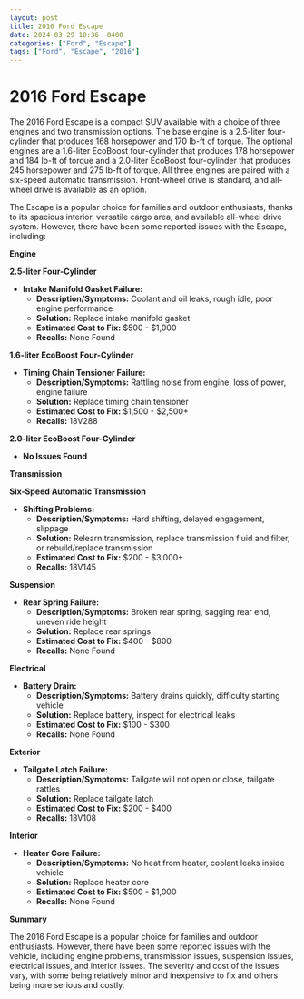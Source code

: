 ```yaml
---
layout: post
title: 2016 Ford Escape
date: 2024-03-29 10:36 -0400
categories: ["Ford", "Escape"]
tags: ["Ford", "Escape", "2016"]
---
```

# 2016 Ford Escape

The 2016 Ford Escape is a compact SUV available with a choice of three engines and two transmission options. The base engine is a 2.5-liter four-cylinder that produces 168 horsepower and 170 lb-ft of torque. The optional engines are a 1.6-liter EcoBoost four-cylinder that produces 178 horsepower and 184 lb-ft of torque and a 2.0-liter EcoBoost four-cylinder that produces 245 horsepower and 275 lb-ft of torque. All three engines are paired with a six-speed automatic transmission. Front-wheel drive is standard, and all-wheel drive is available as an option.

The Escape is a popular choice for families and outdoor enthusiasts, thanks to its spacious interior, versatile cargo area, and available all-wheel drive system. However, there have been some reported issues with the Escape, including:

**Engine**

**2.5-liter Four-Cylinder**

- **Intake Manifold Gasket Failure:**
  - **Description/Symptoms:** Coolant and oil leaks, rough idle, poor engine performance
  - **Solution:** Replace intake manifold gasket
  - **Estimated Cost to Fix:** $500 - $1,000
  - **Recalls:** None Found

**1.6-liter EcoBoost Four-Cylinder**

- **Timing Chain Tensioner Failure:**
  - **Description/Symptoms:** Rattling noise from engine, loss of power, engine failure
  - **Solution:** Replace timing chain tensioner
  - **Estimated Cost to Fix:** $1,500 - $2,500+
  - **Recalls:** 18V288

**2.0-liter EcoBoost Four-Cylinder**

- **No Issues Found**

**Transmission**

**Six-Speed Automatic Transmission**

- **Shifting Problems:**
  - **Description/Symptoms:** Hard shifting, delayed engagement, slippage
  - **Solution:** Relearn transmission, replace transmission fluid and filter, or rebuild/replace transmission
  - **Estimated Cost to Fix:** $200 - $3,000+
  - **Recalls:** 18V145

**Suspension**

- **Rear Spring Failure:**
  - **Description/Symptoms:** Broken rear spring, sagging rear end, uneven ride height
  - **Solution:** Replace rear springs
  - **Estimated Cost to Fix:** $400 - $800
  - **Recalls:** None Found

**Electrical**

- **Battery Drain:**
  - **Description/Symptoms:** Battery drains quickly, difficulty starting vehicle
  - **Solution:** Replace battery, inspect for electrical leaks
  - **Estimated Cost to Fix:** $100 - $300
  - **Recalls:** None Found

**Exterior**

- **Tailgate Latch Failure:**
  - **Description/Symptoms:** Tailgate will not open or close, tailgate rattles
  - **Solution:** Replace tailgate latch
  - **Estimated Cost to Fix:** $200 - $400
  - **Recalls:** 18V108

**Interior**

- **Heater Core Failure:**
  - **Description/Symptoms:** No heat from heater, coolant leaks inside vehicle
  - **Solution:** Replace heater core
  - **Estimated Cost to Fix:** $500 - $1,000
  - **Recalls:** None Found

**Summary**

The 2016 Ford Escape is a popular choice for families and outdoor enthusiasts. However, there have been some reported issues with the vehicle, including engine problems, transmission issues, suspension issues, electrical issues, and interior issues. The severity and cost of the issues vary, with some being relatively minor and inexpensive to fix and others being more serious and costly.
